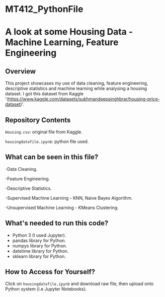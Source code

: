 # MT412_PythonFile
# A look at some Housing Data - Machine Learning, Feature Engineering

## Overview 

This project showcases my use of data cleaning, feature engineering, descriptive statistics and machine learning while analysing a housing dataset. 
I got this dataset from Kaggle '(https://www.kaggle.com/datasets/sukhmandeepsinghbrar/housing-price-dataset)'.

## Repository Contents

`Housing.csv`: original file from Kaggle.

`housingdatafile.ipynb`: python file used.

## What can be seen in this file?

-Data Cleaning.

-Feature Engineering.

-Descriptive Statistics.

-Supervised Machine Learning - KNN, Naive Bayes Algorithm.

-Unsupervised Machine Learning - KMeans Clustering.

## What's needed to run this code?

- Python 3 (I used Jupyter).
- pandas library for Python.
- numpys library for Python.
- datetime library for Python.
- sklearn library for Python.


## How to Access for Yourself?
Click on `housingdatafile.ipynb` and download raw file, then upload onto Python system (i.e Jupyter Notebooks).


##
